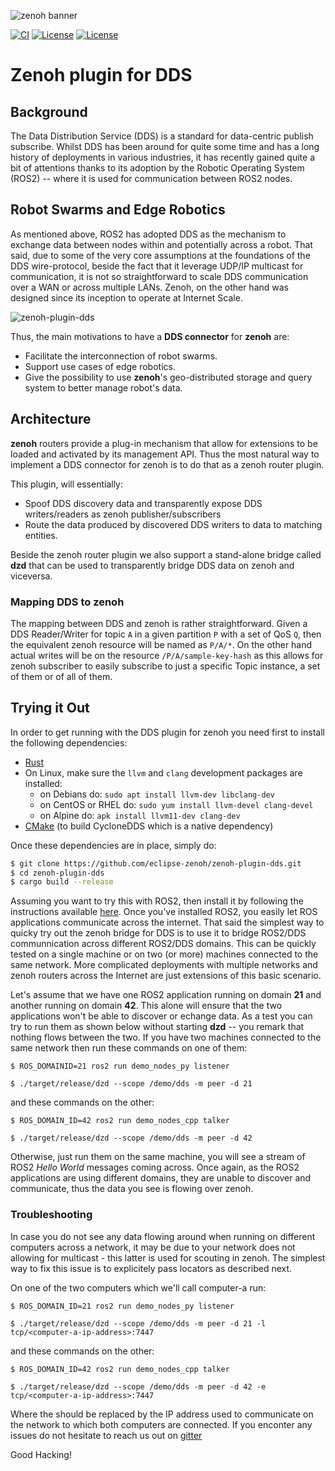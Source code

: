 ![zenoh banner](http://zenoh.io/img/zenoh-dragon-small.png)

[![CI](https://github.com/eclipse-zenoh/zenoh-plugin-dds/workflows/Rust/badge.svg)](https://github.com/eclipse-zenoh/zenoh-plugin-dds/actions?query=workflow%3ARust)
[![License](https://img.shields.io/badge/License-EPL%202.0-blue)](https://choosealicense.com/licenses/epl-2.0/)
[![License](https://img.shields.io/badge/License-Apache%202.0-blue.svg)](https://opensource.org/licenses/Apache-2.0)

# Zenoh plugin for DDS

## Background
The Data Distribution Service (DDS) is a standard for data-centric publish subscribe. Whilst DDS has been around for quite some time and has a long history of deployments in various industries, it has recently gained quite a bit of attentions thanks to its adoption by the Robotic Operating System (ROS2) -- where it is used for communication between ROS2 nodes.

## Robot Swarms and Edge Robotics
As mentioned above, ROS2 has adopted DDS as the mechanism to exchange data between nodes within and potentially across a robot. That said, due to some of the very core assumptions at the foundations of the DDS wire-protocol, beside the fact that it  leverage UDP/IP multicast for communication,  it is not so straightforward to scale DDS communication over a WAN or across multiple LANs.  Zenoh, on the other hand was designed since its inception to operate at Internet Scale.

![zenoh-plugin-dds](http://zenoh.io/img/wiki/zenoh-plugin-dds.png)

Thus, the main motivations to have a **DDS connector** for **zenoh** are:

- Facilitate the interconnection of robot swarms.
- Support use cases of edge robotics.
- Give the possibility to use **zenoh**'s geo-distributed storage and query system to better manage robot's data.

## Architecture
**zenoh** routers provide a plug-in mechanism that allow for extensions to be loaded and activated by its management API. Thus the most natural way to implement a DDS connector for zenoh is to do that as a zenoh router plugin.

This plugin, will essentially:

- Spoof DDS discovery data and transparently expose DDS writers/readers as zenoh publisher/subscribers
- Route the data produced by discovered DDS writers to data to matching entities.

Beside the zenoh router plugin we also support a stand-alone bridge called **dzd** that can be used to transparently bridge DDS data on zenoh and viceversa.

### Mapping DDS to zenoh
The mapping between DDS and zenoh is rather straightforward. Given a DDS Reader/Writer for topic ```A``` in a given partition ```P``` with a set of QoS ```Q```, then the equivalent zenoh resource will be named as ```P/A/*```. On the other hand actual writes will be on the resource ```/P/A/sample-key-hash``` as this allows for zenoh subscriber to easily subscribe to just a specific Topic instance, a set of them or of all of them.


## Trying it Out
In order to get running with the DDS plugin for zenoh you need first to install the following dependencies:

- [Rust](https://www.rust-lang.org/tools/install)
- On Linux, make sure the `llvm` and `clang` development packages are installed:
   - on Debians do: `sudo apt install llvm-dev libclang-dev`
   - on CentOS or RHEL do: `sudo yum install llvm-devel clang-devel`
   - on Alpine do: `apk install llvm11-dev clang-dev`
- [CMake](https://cmake.org/download/) (to build CycloneDDS which is a native dependency)

Once these dependencies are in place, simply do:

```bash
$ git clone https://github.com/eclipse-zenoh/zenoh-plugin-dds.git
$ cd zenoh-plugin-dds
$ cargo build --release
```

Assuming you want to try this with ROS2, then install it by following the instructions available [here](https://index.ros.org/doc/ros2/Installation/Foxy/).
Once you've installed ROS2, you easily let ROS applications communicate across the internet.
That said the simplest way to quicky try out the zenoh bridge for DDS is to use it to bridge ROS2/DDS communnication across different ROS2/DDS domains.
This can be quickly tested on a single machine or on two (or more) machines connected to the same network. More complicated deployments with
multiple networks and zenoh routers across the Internet are just extensions of this basic scenario.

Let's assume that we have one ROS2 application running on domain **21** and another running on domain **42**. This alone will ensure
that the two applications won't be able to discover or echange data. As a test you can try to run them as shown below without
starting **dzd**  -- you remark  that nothing flows between the two. If you have two machines connected to the same network then run
these commands on one of them:


```
$ ROS_DOMAINID=21 ros2 run demo_nodes_py listener

$ ./target/release/dzd --scope /demo/dds -m peer -d 21
```

and these commands on the other:

```
$ ROS_DOMAIN_ID=42 ros2 run demo_nodes_cpp talker

$ ./target/release/dzd --scope /demo/dds -m peer -d 42
```

Otherwise, just run them on the same machine, you will see a stream of ROS2 *Hello World* messages coming across. Once again, as the ROS2 applications are using different domains, they are unable to discover and communicate, thus the data you see is flowing over zenoh.

### Troubleshooting
In case you do not see any data flowing around when running  on different computers across a network, it may be due to your network does not allowing for multicast - this latter is used for scouting in zenoh. The simplest way to fix this issue is to explicitely pass locators as described next.

On one of the two computers which we'll call computer-a run:

```
$ ROS_DOMAIN_ID=21 ros2 run demo_nodes_py listener

$ ./target/release/dzd --scope /demo/dds -m peer -d 21 -l tcp/<computer-a-ip-address>:7447
```

and these commands on the other:

```
$ ROS_DOMAIN_ID=42 ros2 run demo_nodes_cpp talker

$ ./target/release/dzd --scope /demo/dds -m peer -d 42 -e tcp/<computer-a-ip-address>:7447
```

Where the <computer-a-ip-address> should be replaced by the IP address used to communicate on the
network to which both computers are connected. If you enconter any issues do not hesitate
to reach us out on [gitter](http://gitter.im/atolab/zenoh)

Good Hacking!
